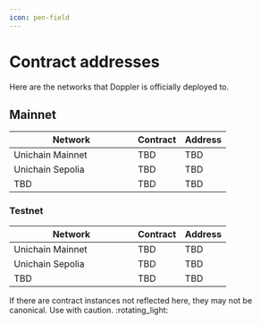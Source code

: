 ```yaml
---
icon: pen-field
---
```


# Contract addresses

Here are the networks that Doppler is officially deployed to.

## Mainnet

<table><thead><tr><th width="206">Network</th><th>Contract</th><th>Address</th></tr></thead><tbody><tr><td>Unichain Mainnet</td><td>TBD</td><td>TBD</td></tr><tr><td>Unichain Sepolia</td><td>TBD</td><td>TBD</td></tr><tr><td>TBD</td><td>TBD</td><td>TBD</td></tr></tbody></table>

### Testnet

<table><thead><tr><th width="206">Network</th><th>Contract</th><th>Address</th></tr></thead><tbody><tr><td>Unichain Mainnet</td><td>TBD</td><td>TBD</td></tr><tr><td>Unichain Sepolia</td><td>TBD</td><td>TBD</td></tr><tr><td>TBD</td><td>TBD</td><td>TBD</td></tr></tbody></table>



If there are contract instances not reflected here, they may not be canonical. Use with caution. :rotating\_light:
